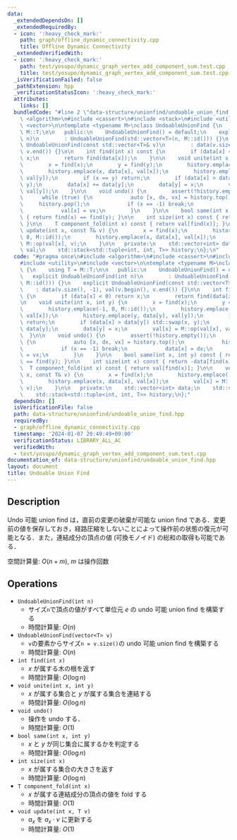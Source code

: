 ```yaml
---
data:
  _extendedDependsOn: []
  _extendedRequiredBy:
  - icon: ':heavy_check_mark:'
    path: graph/offline_dynamic_connectivity.cpp
    title: Offline Dynamic Connectivity
  _extendedVerifiedWith:
  - icon: ':heavy_check_mark:'
    path: test/yosupo/dynamic_graph_vertex_add_component_sum.test.cpp
    title: test/yosupo/dynamic_graph_vertex_add_component_sum.test.cpp
  _isVerificationFailed: false
  _pathExtension: hpp
  _verificationStatusIcon: ':heavy_check_mark:'
  attributes:
    links: []
  bundledCode: "#line 2 \"data-structure/unionfind/undoable_union_find.hpp\"\n#include\
    \ <algorithm>\n#include <cassert>\n#include <stack>\n#include <utility>\n#include\
    \ <vector>\n\ntemplate <typename M>\nclass UndoableUnionFind {\n    using T =\
    \ M::T;\n\n   public:\n    UndoableUnionFind() = default;\n    explicit UndoableUnionFind(int\
    \ n)\n        : UndoableUnionFind(std::vector<T>(n, M::id())) {}\n    explicit\
    \ UndoableUnionFind(const std::vector<T>& v)\n        : data(v.size(), -1), val(v.begin(),\
    \ v.end()) {}\n\n    int find(int x) const {\n        if (data[x] < 0) return\
    \ x;\n        return find(data[x]);\n    }\n\n    void unite(int x, int y) {\n\
    \        x = find(x);\n        y = find(y);\n        history.emplace(-1, 0, M::id());\n\
    \        history.emplace(x, data[x], val[x]);\n        history.emplace(y, data[y],\
    \ val[y]);\n        if (x == y) return;\n        if (data[x] > data[y]) std::swap(x,\
    \ y);\n        data[x] += data[y];\n        data[y] = x;\n        val[x] = M::op(val[x],\
    \ val[y]);\n    }\n\n    void undo() {\n        assert(!history.empty());\n  \
    \      while (true) {\n            auto [x, dx, vx] = history.top();\n       \
    \     history.pop();\n            if (x == -1) break;\n            data[x] = dx;\n\
    \            val[x] = vx;\n        }\n    }\n\n    bool same(int x, int y) const\
    \ { return find(x) == find(y); }\n\n    int size(int x) const { return -data[find(x)];\
    \ }\n\n    T component_fold(int x) const { return val[find(x)]; }\n\n    void\
    \ update(int x, const T& v) {\n        x = find(x);\n        history.emplace(-1,\
    \ 0, M::id());\n        history.emplace(x, data[x], val[x]);\n        val[x] =\
    \ M::op(val[x], v);\n    }\n\n   private:\n    std::vector<int> data;\n    std::vector<T>\
    \ val;\n    std::stack<std::tuple<int, int, T>> history;\n};\n"
  code: "#pragma once\n#include <algorithm>\n#include <cassert>\n#include <stack>\n\
    #include <utility>\n#include <vector>\n\ntemplate <typename M>\nclass UndoableUnionFind\
    \ {\n    using T = M::T;\n\n   public:\n    UndoableUnionFind() = default;\n \
    \   explicit UndoableUnionFind(int n)\n        : UndoableUnionFind(std::vector<T>(n,\
    \ M::id())) {}\n    explicit UndoableUnionFind(const std::vector<T>& v)\n    \
    \    : data(v.size(), -1), val(v.begin(), v.end()) {}\n\n    int find(int x) const\
    \ {\n        if (data[x] < 0) return x;\n        return find(data[x]);\n    }\n\
    \n    void unite(int x, int y) {\n        x = find(x);\n        y = find(y);\n\
    \        history.emplace(-1, 0, M::id());\n        history.emplace(x, data[x],\
    \ val[x]);\n        history.emplace(y, data[y], val[y]);\n        if (x == y)\
    \ return;\n        if (data[x] > data[y]) std::swap(x, y);\n        data[x] +=\
    \ data[y];\n        data[y] = x;\n        val[x] = M::op(val[x], val[y]);\n  \
    \  }\n\n    void undo() {\n        assert(!history.empty());\n        while (true)\
    \ {\n            auto [x, dx, vx] = history.top();\n            history.pop();\n\
    \            if (x == -1) break;\n            data[x] = dx;\n            val[x]\
    \ = vx;\n        }\n    }\n\n    bool same(int x, int y) const { return find(x)\
    \ == find(y); }\n\n    int size(int x) const { return -data[find(x)]; }\n\n  \
    \  T component_fold(int x) const { return val[find(x)]; }\n\n    void update(int\
    \ x, const T& v) {\n        x = find(x);\n        history.emplace(-1, 0, M::id());\n\
    \        history.emplace(x, data[x], val[x]);\n        val[x] = M::op(val[x],\
    \ v);\n    }\n\n   private:\n    std::vector<int> data;\n    std::vector<T> val;\n\
    \    std::stack<std::tuple<int, int, T>> history;\n};"
  dependsOn: []
  isVerificationFile: false
  path: data-structure/unionfind/undoable_union_find.hpp
  requiredBy:
  - graph/offline_dynamic_connectivity.cpp
  timestamp: '2024-01-07 20:49:49+09:00'
  verificationStatus: LIBRARY_ALL_AC
  verifiedWith:
  - test/yosupo/dynamic_graph_vertex_add_component_sum.test.cpp
documentation_of: data-structure/unionfind/undoable_union_find.hpp
layout: document
title: Undoable Union Find
---
```


## Description

Undo 可能 union find は，直前の変更の破棄が可能な union find である．変更前の値を保存しておき，経路圧縮をしないことによって操作前の状態の復元が可能となる．また，連結成分の頂点の値 (可換モノイド) の総和の取得も可能である．

空間計算量: $O(n + m)$, $m$ は操作回数

## Operations

- `UndoableUnionFind(int n)`
    - サイズ`n`で頂点の値がすべて単位元 $e$ の undo 可能 union find を構築する
    - 時間計算量: $O(n)$
- `UndoableUnionFind(vector<T> v)`
    - `v`の要素からサイズ`n = v.size()`の undo 可能 union find を構築する
    - 時間計算量: $O(n)$
- `int find(int x)`
    - $x$ が属する木の根を返す
    - 時間計算量: $O(\log n)$
- `void unite(int x, int y)`
    - $x$ が属する集合と $y$ が属する集合を連結する
    - 時間計算量: $O(\log n)$
- `void undo()`
    - 操作を undo する．
    - 時間計算量: $O(1)$
- `bool same(int x, int y)`
    - $x$ と $y$ が同じ集合に属するかを判定する
    - 時間計算量: $O(\log n)$
- `int size(int x)`
    - $x$ が属する集合の大きさを返す
    - 時間計算量: $O(\log n)$
- `T component_fold(int x)`
    - $x$ が属する連結成分の頂点の値を fold する
    - 時間計算量: $O(1)$
- `void update(int x, T v)`
    - $a_x$ を $a_x \cdot v$ に更新する
    - 時間計算量: $O(1)$
